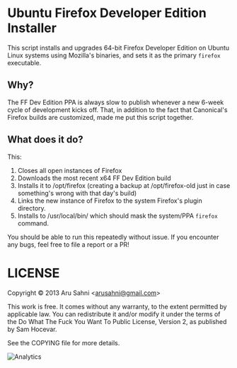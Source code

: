 Ubuntu Firefox Developer Edition Installer
================

This script installs and upgrades 64-bit Firefox Developer Edition on Ubuntu Linux systems using Mozilla's binaries, and sets it as the primary `firefox` executable.

Why?
----
The FF Dev Edition PPA is always slow to publish whenever a new 6-week cycle of development kicks off.  That, in addition to the fact that Canonical's Firefox builds are customized, made me put this script together.

What does it do?
----------------
This:

1. Closes all open instances of Firefox
2. Downloads the most recent x64 FF Dev Edition build
3. Installs it to /opt/firefox (creating a backup at /opt/firefox-old just in case something's wrong with that day's build)
4. Links the new instance of Firefox to the system Firefox's plugin directory.
5. Installs to /usr/local/bin/ which should mask the system/PPA `firefox` command.

You should be able to run this repeatedly without issue. If you encounter any bugs, feel free to file a report or a PR!

LICENSE
=======
Copyright © 2013 Aru Sahni &lt;arusahni@gmail.com&gt;

This work is free. It comes without any warranty, to the extent
permitted by applicable law. You can redistribute it and/or modify it
under the terms of the Do What The Fuck You Want To Public License,
Version 2, as published by Sam Hocevar.

See the COPYING file for more details.

![Analytics](https://ga-beacon.appspot.com/UA-46766795-1/aurora-installer/README?pixel)
